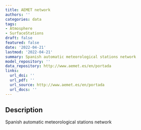 ```yaml
---
title: AEMET network
authors: ''
categories: data
tags:
- Atmosphere
- SurfaceStations
draft: false
featured: false
date: '2022-04-21'
lastmod: '2022-04-21'
summary: Spanish automatic meteorological stations network
model_repository: ''
data_repository: http://www.aemet.es/en/portada
links:
  url_doi: ''
  url_pdf: ''
  url_source: http://www.aemet.es/en/portada
  url_docs: ''
---
```


## Description

Spanish automatic meteorological stations network

